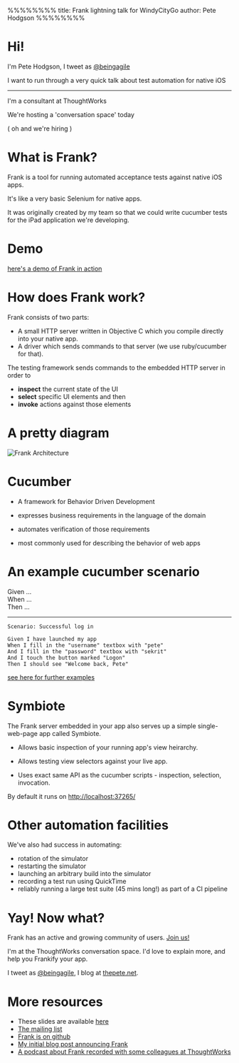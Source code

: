 %%%%%%%%
title: Frank lightning talk for WindyCityGo
author: Pete Hodgson 
%%%%%%%%

Hi!
====

I'm Pete Hodgson, I tweet as [@beingagile](http://www.twitter.com/beingagile)

I want to run through a very quick talk about test automation for native iOS

-----

I'm a consultant at ThoughtWorks

We're hosting a 'conversation space' today

( oh and we're hiring )


What is Frank?
=====

Frank is a tool for running automated acceptance tests against native iOS apps.

It's like a very basic Selenium for native apps.

It was originally created by my team so that we could write cucumber tests for the iPad application we're developing. 

Demo
====
<a target="_blank" href="http://vimeo.com/21860134">here's a demo of Frank in action</a>

How does Frank work?
===================

Frank consists of two parts:

* A small HTTP server written in Objective C which you compile directly into your native app.
* A driver which sends commands to that server (we use ruby/cucumber for that).

The testing framework sends commands to the embedded HTTP server in order to 

- **inspect** the current state of the UI 
- **select** specific UI elements and then
- **invoke** actions against those elements

A pretty diagram
================

![Frank Architecture](http://github.com/moredip/frank/raw/master/doc/Frank%20Architecture.png)

# Cucumber

- A framework for Behavior Driven Development

- expresses business requirements in the language of the domain

- automates verification of those requirements

- most commonly used for describing the behavior of web apps



# An example cucumber scenario


Given ...<br/>
When ...<br/>
Then ...

---

    Scenario: Successful log in

    Given I have launched my app
    When I fill in the "username" textbox with "pete"
    And I fill in the "password" textbox with "sekrit"
    And I touch the button marked "Logon"
    Then I should see "Welcome back, Pete"

[see here for further examples](https://github.com/moredip/Frank/blob/master/example/EmployeeAdmin/features/main.feature)

Symbiote
========

The Frank server embedded in your app also serves up a simple single-web-page app called Symbiote.

- Allows basic inspection of your running app's view heirarchy.

- Allows testing view selectors against your live app.

- Uses exact same API as the cucumber scripts - inspection, selection, invocation.


By default it runs on [http://localhost:37265/](http://localhost:37265/)


Other automation facilities 
===========================
We've also had success in automating:

* rotation of the simulator
* restarting the simulator
* launching an arbitrary build into the simulator
* recording a test run using QuickTime
* reliably running a large test suite (45 mins long!) as part of a CI pipeline

# Yay! Now what? 

Frank has an active and growing community of users. [Join us!](http://groups.google.com/group/frank-discuss)

I'm at the ThoughtWorks conversation space. I'd love to explain more, and help you Frankify your app.

I tweet as [@beingagile](http://twitter.com/beingagile), I blog at [thepete.net](http://thepete.net).

More resources
=======

* These slides are available [here](http://moredip.github.com/windy_city_lightning.html)
* [The mailing list](http://groups.google.com/group/frank-discuss)
* [Frank is on github](http://github.com/moredip/frank)
* [My initial blog post announcing Frank](http://blog.thepete.net/2010/07/frank-automated-acceptance-tests-for.html)
* [A podcast about Frank recorded with some colleagues at ThoughtWorks](http://bit.ly/9cyMjT)
